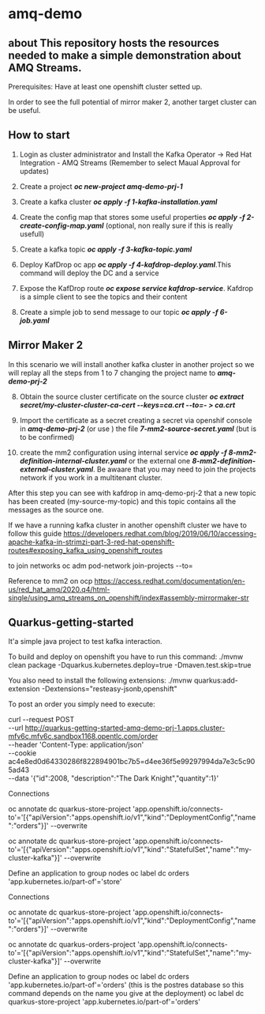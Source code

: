 # amq-demo

## about This repository hosts the resources needed to make a simple demonstration about AMQ Streams.

Prerequisites:
Have at least one openshift cluster setted up. 

In order to see the full potential of mirror maker 2, another target cluster can be useful. 



## How to start

1. Login as cluster administrator and Install the Kafka Operator -> Red Hat Integration - AMQ Streams (Remember to select Maual Approval for updates)

2. Create a project ***oc new-project amq-demo-prj-1*** 

3. Create a kafka cluster ***oc apply -f 1-kafka-installation.yaml***

4. Create the config map that stores some useful properties ***oc apply -f 2-create-config-map.yaml*** (optional, non really sure if this is really usefull)

5. Create a kafka topic ***oc apply -f 3-kafka-topic.yaml***

6. Deploy KafDrop oc app ***oc apply -f 4-kafdrop-deploy.yaml***.This command will deploy the DC and a service

7. Expose the KafDrop route ***oc expose service kafdrop-service***. Kafdrop is a simple client to see the topics and their content

8. Create a simple job to send message to our topic ***oc apply -f 6-job.yaml***


## Mirror Maker 2
In this scenario we will install another kafka cluster in another project so we will replay all the steps from 1 to 7 changing the project name to ***amq-demo-prj-2*** 

8. Obtain the source cluster certificate on the source cluster ***oc extract secret/my-cluster-cluster-ca-cert --keys=ca.crt --to=- > ca.crt***

9. Import the certificate as a secret creating a secret via openshif console in ***amq-demo-prj-2*** (or use ) the file ***7-mm2-source-secret.yaml*** (but is to be confirmed)

10. create the mm2 configuration using internal service ***oc apply -f 8-mm2-definition-internal-cluster.yaml*** or the external one ***8-mm2-definition-external-cluster.yaml***. Be awaare that you may need to join the projects network if you work in a multitenant cluster.

After this step you can see with kafdrop in amq-demo-prj-2 that a new topic has been created (my-source-my-topic) and this topic contains all the messages as the source one. 



If we have a running kafka cluster in another openshift cluster we have to follow this guide https://developers.redhat.com/blog/2019/06/10/accessing-apache-kafka-in-strimzi-part-3-red-hat-openshift-routes#exposing_kafka_using_openshift_routes

to join networks oc adm pod-network join-projects --to=<project1> <project2> <project3>

Reference to mm2 on ocp https://access.redhat.com/documentation/en-us/red_hat_amq/2020.q4/html-single/using_amq_streams_on_openshift/index#assembly-mirrormaker-str


## Quarkus-getting-started

It'a simple java project to test kafka interaction. 


To build and deploy on openshift you have to run this command:
./mvnw clean package -Dquarkus.kubernetes.deploy=true -Dmaven.test.skip=true

You also need to install the following extensions: 
 ./mvnw quarkus:add-extension -Dextensions="resteasy-jsonb,openshift"

 To post an order you simply need to execute: 

 curl --request POST \
  --url http://quarkus-getting-started-amq-demo-prj-1.apps.cluster-mfv6c.mfv6c.sandbox1168.opentlc.com/order \
  --header 'Content-Type: application/json' \
  --cookie ac4e8ed0d64330286f822894901bc7b5=d4ee36f5e99297994da7e3c5c905ad43 \
  --data '{"id":2008, "description":"The Dark Knight","quantity":1}'



Connections

oc annotate dc quarkus-store-project 'app.openshift.io/connects-to'='[{"apiVersion":"apps.openshift.io/v1","kind":"DeploymentConfig","name":"orders"}]' --overwrite

oc annotate dc quarkus-store-project 'app.openshift.io/connects-to'='[{"apiVersion":"apps.openshift.io/v1","kind":"StatefulSet","name":"my-cluster-kafka"}]' --overwrite

Define an application to group nodes
oc label dc orders 'app.kubernetes.io/part-of'='store'

Connections

oc annotate dc quarkus-store-project 'app.openshift.io/connects-to'='[{"apiVersion":"apps.openshift.io/v1","kind":"DeploymentConfig","name":"orders"}]' --overwrite

oc annotate dc quarkus-orders-project 'app.openshift.io/connects-to'='[{"apiVersion":"apps.openshift.io/v1","kind":"StatefulSet","name":"my-cluster-kafka"}]' --overwrite

Define an application to group nodes
oc label dc orders 'app.kubernetes.io/part-of'='orders' (this is the postres database so this command depends on the name you give at the deployment)
oc label dc quarkus-store-project 'app.kubernetes.io/part-of'='orders'
